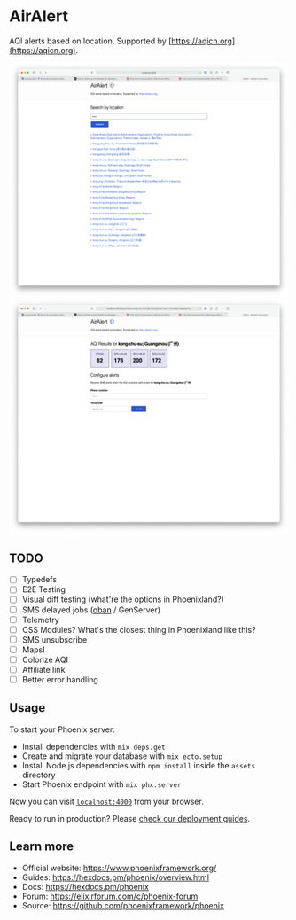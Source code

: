 # AirAlert

AQI alerts based on location. Supported by [https://aqicn.org](https://aqicn.org).

![search](/search.png)
![results_and_alert](/results_and_alert.png)

## TODO

- [ ] Typedefs
- [ ] E2E Testing
- [ ] Visual diff testing (what're the options in Phoenixland?)
- [ ] SMS delayed jobs ([oban](https://github.com/sorentwo/oban) / GenServer)
- [ ] Telemetry
- [ ] CSS Modules? What's the closest thing in Phoenixland like this?
- [ ] SMS unsubscribe
- [ ] Maps!
- [ ] Colorize AQI
- [ ] Affiliate link
- [ ] Better error handling

## Usage

To start your Phoenix server:

  * Install dependencies with `mix deps.get`
  * Create and migrate your database with `mix ecto.setup`
  * Install Node.js dependencies with `npm install` inside the `assets` directory
  * Start Phoenix endpoint with `mix phx.server`

Now you can visit [`localhost:4000`](http://localhost:4000) from your browser.

Ready to run in production? Please [check our deployment guides](https://hexdocs.pm/phoenix/deployment.html).
## Learn more

  * Official website: https://www.phoenixframework.org/
  * Guides: https://hexdocs.pm/phoenix/overview.html
  * Docs: https://hexdocs.pm/phoenix
  * Forum: https://elixirforum.com/c/phoenix-forum
  * Source: https://github.com/phoenixframework/phoenix
